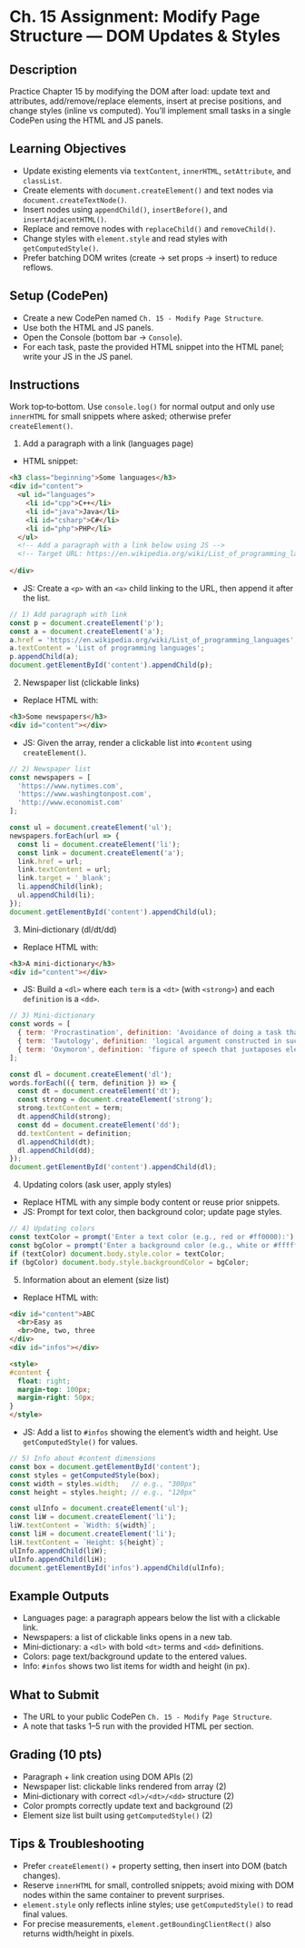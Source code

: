 # Ch. 15 Assignment: Modify Page Structure — DOM Updates & Styles

## Description

Practice Chapter 15 by modifying the DOM after load: update text and attributes, add/remove/replace elements, insert at precise positions, and change styles (inline vs computed). You’ll implement small tasks in a single CodePen using the HTML and JS panels.

## Learning Objectives

- Update existing elements via `textContent`, `innerHTML`, `setAttribute`, and `classList`.
- Create elements with `document.createElement()` and text nodes via `document.createTextNode()`.
- Insert nodes using `appendChild()`, `insertBefore()`, and `insertAdjacentHTML()`.
- Replace and remove nodes with `replaceChild()` and `removeChild()`.
- Change styles with `element.style` and read styles with `getComputedStyle()`.
- Prefer batching DOM writes (create → set props → insert) to reduce reflows.

## Setup (CodePen)

- Create a new CodePen named `Ch. 15 - Modify Page Structure`.
- Use both the HTML and JS panels.
- Open the Console (bottom bar → `Console`).
- For each task, paste the provided HTML snippet into the HTML panel; write your JS in the JS panel.

## Instructions

Work top‑to‑bottom. Use `console.log()` for normal output and only use `innerHTML` for small snippets where asked; otherwise prefer `createElement()`.

1) Add a paragraph with a link (languages page)
- HTML snippet:

```html
<h3 class="beginning">Some languages</h3>
<div id="content">
  <ul id="languages">
    <li id="cpp">C++</li>
    <li id="java">Java</li>
    <li id="csharp">C#</li>
    <li id="php">PHP</li>
  </ul>
  <!-- Add a paragraph with a link below using JS -->
  <!-- Target URL: https://en.wikipedia.org/wiki/List_of_programming_languages -->
  
</div>
```

- JS: Create a `<p>` with an `<a>` child linking to the URL, then append it after the list.

```js
// 1) Add paragraph with link
const p = document.createElement('p');
const a = document.createElement('a');
a.href = 'https://en.wikipedia.org/wiki/List_of_programming_languages';
a.textContent = 'List of programming languages';
p.appendChild(a);
document.getElementById('content').appendChild(p);
```

2) Newspaper list (clickable links)
- Replace HTML with:

```html
<h3>Some newspapers</h3>
<div id="content"></div>
```

- JS: Given the array, render a clickable list into `#content` using `createElement()`.

```js
// 2) Newspaper list
const newspapers = [
  'https://www.nytimes.com',
  'https://www.washingtonpost.com',
  'http://www.economist.com'
];

const ul = document.createElement('ul');
newspapers.forEach(url => {
  const li = document.createElement('li');
  const link = document.createElement('a');
  link.href = url;
  link.textContent = url;
  link.target = '_blank';
  li.appendChild(link);
  ul.appendChild(li);
});
document.getElementById('content').appendChild(ul);
```

3) Mini‑dictionary (dl/dt/dd)
- Replace HTML with:

```html
<h3>A mini-dictionary</h3>
<div id="content"></div>
```

- JS: Build a `<dl>` where each `term` is a `<dt>` (with `<strong>`) and each `definition` is a `<dd>`.

```js
// 3) Mini-dictionary
const words = [
  { term: 'Procrastination', definition: 'Avoidance of doing a task that needs to be accomplished' },
  { term: 'Tautology', definition: 'logical argument constructed in such a way that it is logically irrefutable' },
  { term: 'Oxymoron', definition: 'figure of speech that juxtaposes elements that appear to be contradictory' }
];

const dl = document.createElement('dl');
words.forEach(({ term, definition }) => {
  const dt = document.createElement('dt');
  const strong = document.createElement('strong');
  strong.textContent = term;
  dt.appendChild(strong);
  const dd = document.createElement('dd');
  dd.textContent = definition;
  dl.appendChild(dt);
  dl.appendChild(dd);
});
document.getElementById('content').appendChild(dl);
```

4) Updating colors (ask user, apply styles)
- Replace HTML with any simple body content or reuse prior snippets.
- JS: Prompt for text color, then background color; update page styles.

```js
// 4) Updating colors
const textColor = prompt('Enter a text color (e.g., red or #ff0000):') || '';
const bgColor = prompt('Enter a background color (e.g., white or #ffffff):') || '';
if (textColor) document.body.style.color = textColor;
if (bgColor) document.body.style.backgroundColor = bgColor;
```

5) Information about an element (size list)
- Replace HTML with:

```html
<div id="content">ABC
  <br>Easy as
  <br>One, two, three
</div>
<div id="infos"></div>

<style>
#content {
  float: right;
  margin-top: 100px;
  margin-right: 50px;
}
</style>
```

- JS: Add a list to `#infos` showing the element’s width and height. Use `getComputedStyle()` for values.

```js
// 5) Info about #content dimensions
const box = document.getElementById('content');
const styles = getComputedStyle(box);
const width = styles.width;   // e.g., "300px"
const height = styles.height; // e.g., "120px"

const ulInfo = document.createElement('ul');
const liW = document.createElement('li');
liW.textContent = `Width: ${width}`;
const liH = document.createElement('li');
liH.textContent = `Height: ${height}`;
ulInfo.appendChild(liW);
ulInfo.appendChild(liH);
document.getElementById('infos').appendChild(ulInfo);
```

## Example Outputs

- Languages page: a paragraph appears below the list with a clickable link.
- Newspapers: a list of clickable links opens in a new tab.
- Mini‑dictionary: a `<dl>` with bold `<dt>` terms and `<dd>` definitions.
- Colors: page text/background update to the entered values.
- Info: `#infos` shows two list items for width and height (in px).

## What to Submit

- The URL to your public CodePen `Ch. 15 - Modify Page Structure`.
- A note that tasks 1–5 run with the provided HTML per section.

## Grading (10 pts)

- Paragraph + link creation using DOM APIs (2)
- Newspaper list: clickable links rendered from array (2)
- Mini‑dictionary with correct `<dl>/<dt>/<dd>` structure (2)
- Color prompts correctly update text and background (2)
- Element size list built using `getComputedStyle()` (2)

## Tips & Troubleshooting

- Prefer `createElement()` + property setting, then insert into DOM (batch changes).
- Reserve `innerHTML` for small, controlled snippets; avoid mixing with DOM nodes within the same container to prevent surprises.
- `element.style` only reflects inline styles; use `getComputedStyle()` to read final values.
- For precise measurements, `element.getBoundingClientRect()` also returns width/height in pixels.

